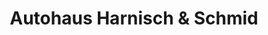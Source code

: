 ---
title: "Autohaus Harnisch & Schmid"
url: /gersthofen/autohaus-harnisch-und-schmid/
shop: Autohaus
---